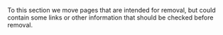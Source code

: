 [//]: # (title: Recycle Bin)
[//]: # (auxiliary-id: Recycle+Bin)

To this section we move pages that are intended for removal, but could contain some links or other information that should be checked before removal.
